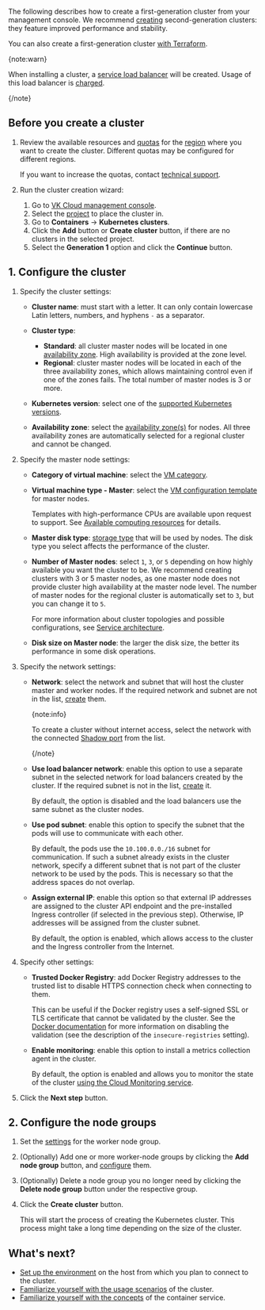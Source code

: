 The following describes how to create a first-generation cluster from your management console. We recommend [creating](/en/kubernetes/k8s/instructions/create-cluster/create-webui-gen-2) second-generation clusters: they feature improved performance and stability. 

You can also create a first-generation cluster [with Terraform](../create-terraform).

{note:warn}

When installing a cluster, a [service load balancer](/en/networks/balancing/concepts/load-balancer#types_of_load_balancers) will be created. Usage of this load balancer is [charged](/en/networks/vnet/tariffication).

{/note}

## Before you create a cluster

1. Review the available resources and [quotas](/en/tools-for-using-services/account/concepts/quotasandlimits#k8s) for the [region](/en/tools-for-using-services/account/concepts/regions) where you want to create the cluster. Different quotas may be configured for different regions.

   If you want to increase the quotas, contact [technical support](mailto:support@mcs.mail.ru).

1. Run the cluster creation wizard:

   1. Go to [VK Cloud management console](https://msk.cloud.vk.com/app/).
   1. Select the [project](../../../../../tools-for-using-services/account/concepts/projects) to place the cluster in.
   1. Go to **Containers** → **Kubernetes clusters**.
   1. Click the **Add** button or **Create cluster** button, if there are no clusters in the selected project.
   1. Select the **Generation 1** option and click the **Continue** button.

## 1. Configure the cluster

1. Specify the cluster settings:

   - **Cluster name**: must start with a letter. It can only contain lowercase Latin letters, numbers, and hyphens `-` as a separator.

   - **Cluster type**:

     - **Standard**: all cluster master nodes will be located in one [availability zone](/en/intro/start/concepts/architecture#az). High availability is provided at the zone level.
     - **Regional**: cluster master nodes will be located in each of the three availability zones, which allows maintaining control even if one of the zones fails. The total number of master nodes is 3 or more.
   
   - **Kubernetes version**: select one of the [supported Kubernetes versions](/en/kubernetes/k8s/concepts/versions/version-support).
   - **Availability zone**: select the [availability zone(s)](/en/intro/start/concepts/architecture#az) for nodes. All three availability zones are automatically selected for a regional cluster and cannot be changed.

1. Specify the master node settings:

   - **Category of virtual machine**: select the [VM category](/en/computing/iaas/concepts/about#flavors).

   - **Virtual machine type - Master**: select the [VM configuration template](/en/kubernetes/k8s/concepts/flavors#configuration_templates) for master nodes.

      Templates with high-performance CPUs are available upon request to support. See [Available computing resources](../../../concepts/flavors#configuration_templates) for details.

   - **Master disk type**: [storage type](../../../concepts/storage#storage_types) that will be used by nodes. The disk type you select affects the performance of the cluster.

   - **Number of Master nodes**: select `1`, `3`, or `5` depending on how highly available you want the cluster to be. We recommend creating clusters with 3 or 5 master nodes, as one master node does not provide cluster high availability at the master node level. The number of master nodes for the regional cluster is automatically set to `3`, but you can change it to `5`.

      For more information about cluster topologies and possible configurations, see [Service architecture](../../../concepts/architecture#cluster_topologies).

   - **Disk size on Master node**: the larger the disk size, the better its performance in some disk operations.

1. Specify the network settings:

   - **Network**: select the network and subnet that will host the cluster master and worker nodes. If the required network and subnet are not in the list, [create](/en/networks/vnet/instructions/net#creating_network) them.

      {note:info}

      To create a cluster without internet access, select the network with the connected [Shadow port](/en/networks/vnet/concepts/ips-and-inet#shadow_port) from the list.

      {/note}

   - **Use load balancer network**: enable this option to use a separate subnet in the selected network for load balancers created by the cluster. If the required subnet is not in the list, [create](/en/networks/vnet/instructions/net#creating_network) it. 
     
      By default, the option is disabled and the load balancers use the same subnet as the cluster nodes.

   - **Use pod subnet**: enable this option to specify the subnet that the pods will use to communicate with each other.

      By default, the pods use the `10.100.0.0./16` subnet for communication. If such a subnet already exists in the cluster network, specify a different subnet that is not part of the cluster network to be used by the pods. This is necessary so that the address spaces do not overlap.

   - **Assign external IP**: enable this option so that external IP addresses are assigned to the cluster API endpoint and the pre-installed Ingress controller (if selected in the previous step). Otherwise, IP addresses will be assigned from the cluster subnet.

      By default, the option is enabled, which allows access to the cluster and the Ingress controller from the Internet.

1. Specify other settings:

   - **Trusted Docker Registry**: add Docker Registry addresses to the trusted list to disable HTTPS connection check when connecting to them.

      This can be useful if the Docker registry uses a self-signed SSL or TLS certificate that cannot be validated by the cluster. See the [Docker documentation](https://docs.docker.com/registry/insecure/#deploy-a-plain-http-registry) for more information on disabling the validation (see the description of the `insecure-registries` setting).

   - **Enable monitoring**: enable this option to install a metrics collection agent in the cluster.

      By default, the option is enabled and allows you to monitor the state of the cluster [using the Cloud Monitoring service](/en/monitoring-services/monitoring/instructions/mon-setup-new).

1. Click the **Next step** button.

## 2. Configure the node groups

1. Set the [settings](../../helpers/node-group-settings) for the worker node group.

1. (Optionally) Add one or more worker-node groups by clicking the **Add node group** button, and [configure](../../helpers/node-group-settings) them.

1. (Optionally) Delete a node group you no longer need by clicking the **Delete node group** button under the respective group.

1. Click the **Create cluster** button.

   This will start the process of creating the Kubernetes cluster. This process might take a long time depending on the size of the cluster.

## What's next?

- [Set up the environment](../../../connect) on the host from which you plan to connect to the cluster.
- [Familiarize yourself with the usage scenarios](../../../how-to-guides) of the cluster.
- [Familiarize yourself with the concepts](../../../concepts) of the container service.
